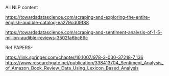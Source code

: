 All NLP content

https://towardsdatascience.com/scraping-and-exploring-the-entire-english-audible-catalog-ea279cd09f88

https://towardsdatascience.com/scraping-and-sentiment-analysis-of-1-5-million-audible-reviews-3502fa6bc86c

Ref  PAPERS-

https://link.springer.com/chapter/10.1007/978-3-030-37218-7_136
https://www.researchgate.net/publication/338413704_Sentiment_Analysis_of_Amazon_Book_Review_Data_Using_Lexicon_Based_Analysis
